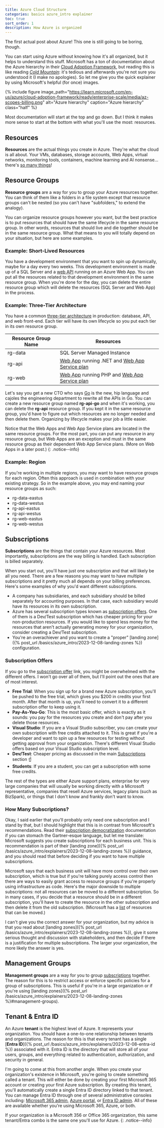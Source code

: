 ```yaml
---
title: Azure Cloud Structure
categories: basics azure_intro explainer
toc: true
sort_order: 1
description: How Azure is organized
---
```

The first actual post about Azure! This one is still going to be boring, though.

You can start using Azure without knowing how it's all organized, but it helps to understand this stuff. Microsoft has a ton of documentation about the Azure hierarchy in their [Cloud Adoption Framework](https://learn.microsoft.com/en-us/azure/cloud-adoption-framework/overview), but reading this is like reading [*Cold Mountain*](https://a.co/d/3O6MT6J): it's tedious and afterwards you're not sure you understood it (I make no apologies). So let me give you the quick explainer by using Microsoft's helpful (for once) images.
<!--more-->

{% include figure image_path="https://learn.microsoft.com/en-us/azure/cloud-adoption-framework/ready/enterprise-scale/media/az-scopes-billing.png" alt="Azure hierarchy" caption="Azure hierarchy" class="half" %}

Most documentation will start at the top and go down. But I think it makes more sense to start at the bottom with what you'll use the most: resources.

## Resources

**Resources** are the actual things you create in Azure. They're what the cloud is all about. Your VMs, databases, storage accounts, Web Apps, virtual networks, monitoring tools, containers, machine learning and AI nonsense... there's [so many things](https://azure.microsoft.com/en-us/products)!

## Resource Groups

**Resource groups** are a way for you to group your Azure resources together. You can think of them like a folders in a file system except that resource groups can't be nested (so you can't have "subfolders," to extend the analogy).

You can organize resource groups however you want, but the best practice is to put resources that should have the same lifecycle in the same resource group. In other words, resources that should live and die together should be in the same resource group. What that means to you will totally depend on your situation, but here are some examples.

### Example: Short-Lived Resources

You have a development environment that you want to spin up dynamically, maybe for a day every two weeks. This development environment is made up of a SQL Server and a [web API](https://www.geeksforgeeks.org/what-is-web-api-and-why-we-use-it/) running on an Azure Web App. You can put all the resources related to that development environment in the same resource group. When you're done for the day, you can delete the entire resource group which will delete the resources (SQL Server and Web App) in the process.

### Example: Three-Tier Architecture

You have a common [three-tier architecture](https://docs.aws.amazon.com/whitepapers/latest/serverless-multi-tier-architectures-api-gateway-lambda/three-tier-architecture-overview.html) in production: database, API, and web front-end. Each tier will have its own lifecycle so you put each tier in its own resource group.

|Resource Group Name|Resources|
|-------------------|---------|
|rg-data|SQL Server Managed Instance|
|rg-api|[Web App](https://learn.microsoft.com/en-us/azure/app-service/overview) running .NET and [Web App Service plan](https://learn.microsoft.com/en-us/azure/app-service/overview-hosting-plans)|
|rg-web|[Web App](https://learn.microsoft.com/en-us/azure/app-service/overview) running PHP and [Web App Service plan](https://learn.microsoft.com/en-us/azure/app-service/overview-hosting-plans)|

Let's say you get a new CTO who says [Go](https://go.dev/) is the new, hip language and cajoles the engineering department to rewrite all the APIs in Go. You can create a new resource group named **rg-api-go** and when it's working, you can delete the **rg-api** resource group. If you kept it in the same resource group, you'd have to figure out which resources are no longer needed and then delete them. Organizing by lifecycle makes your job a little easier.

Notice that the Web Apps and Web App Service plans are located in the same resource groups. For the most part, you can put any resource in any resource group, but Web Apps are an exception and must in the same resource group as their dependent Web App Service plans. (More on Web Apps in a later post.)
{: .notice--info}

### Example: Region

If you're working in multiple regions, you may want to have resource groups for each region. Often this approach is used in combination with your existing strategy. So in the example above, you may end naming your resource groups as such:

- rg-data-eastus
- rg-data-westus
- rg-api-eastus
- rg-api-westus
- rg-web-eastus
- rg-web-westus

## Subscriptions

**Subscriptions** are the things that contain your Azure resources. Most importantly, subscriptions are the way billing is handled. Each subscription is billed separately.

When you start out, you'll have just one subscription and that will likely be all you need. There are a few reasons you may want to have multiple subscriptions and it pretty much all depends on your billing preferences. Here's some examples of why you'd want different subscriptions.

- A company has subsidiaries, and each subsidiary should be billed separately for accounting purposes. In that case, each subsidiary would have its resources in its own subscription.
- Azure has several subscription types known as [subscription offers](https://azure.microsoft.com/en-us/support/legal/offer-details/). One of them is a Dev/Test subscription which has cheaper pricing for your non-production resources. If you would like to spend less money for the resources that aren't actually generating money for your organization, consider creating a Dev/Test subscription.
- You're an overachiever and you want to create a "proper" [landing zone]({% post_url /basics/azure_intro/2023-12-08-landing-zones %}) configuration.

### Subscription Offers

If you go to the [subscription offer](https://azure.microsoft.com/en-us/support/legal/offer-details/) link, you might be overwhelmed with the different offers. I won't go over all of them, but I'll point out the ones that are of most interest.

- **Free Trial**: When you sign up for a brand new Azure subscription, you'll be pushed to the free trial, which gives you $200 in credits your first month. After that month is up, you'll need to convert it to a different subscription offer to keep using it.
- **Pay-As-You-Go**: This is the most basic offer, which is exactly as it sounds: you pay for the resources you create and don't pay after you delete those resources.
- **Visual Studio**: If you are a Visual Studio subscriber, you can create your own subscription with free credits attached to it. This is great if you're a developer and want to spin up a few resources for testing without getting approval from your organization. There's different Visual Studio offers based on your Visual Studio subscription level.
- **Dev/Test**: Cheaper pricing as discussed in the main [Subscriptions](#subscriptions) section :point_up:
- **Students**: If you are a student, you can get a subscription with some free credits.

The rest of the types are either Azure support plans, enterprise for very large companies that will usually be working directly with a Microsoft representative, companies that resell Azure services, legacy plans (such as BizSpark), or things that I don't know and frankly don't want to know.

### How Many Subscriptions?

Okay, I said earlier that you'll probably only need one subscription and I stand by that, but I should highlight that this is in contrast from Microsoft's recommendations. Read their [subscription democratization](https://learn.microsoft.com/en-us/azure/cloud-adoption-framework/ready/landing-zone/design-principles#subscription-democratization) documentation if you can stomach the Gartner-esque language, but let me translate: Microsoft suggests you create subscriptions for each business unit. This is recommendation is part of their [landing zone]({% post_url /basics/azure_intro/explainers/2023-12-08-landing-zones %}) guidance, and you should read that before deciding if you want to have multiple subscriptions.

Microsoft says that each business unit will have more control over their own subscription, which is true but if you're talking purely access control then there are ways to easily grant access to resource groups if you're properly using infrastructure as code. Here's the major downside to multiple subscriptions: not all resources can be moved to a different subscription. So in many cases, if you decide that a resource should be in a different subscription, you'll have to create the resource in the other subscription and then delete it from the old subscription. (Microsoft has a [list](https://learn.microsoft.com/en-us/azure/azure-resource-manager/management/move-support-resources) of resources that can be moved.)

I can't give you the correct answer for your organization, but my advice is that you read about [landing zones]({% post_url /basics/azure_intro/explainers/2023-12-08-landing-zones %}), give it some serious thought and discussion with stakeholders, and then decide if there is a justification for multiple subscriptions. The larger your organization, the more likely the answer is yes.

## Management Groups

**Management groups** are a way for you to group [subscriptions](#subscriptions) together. The reason for this is to restrict access or enforce specific policies for a group of subscriptions. This is useful if you're in a large organization or if you're using [landing zones]({% post_url /basics/azure_intro/explainers/2023-12-08-landing-zones %}#management-groups).

## Tenant & Entra ID

An Azure **tenant** is the highest level of Azure. It represents your organization. You should have a one-to-one relationship between tenants and organizations. The reason for this is that every tenant has a single [**Entra ID**]({% post_url /basics/azure_intro/explainers/2023-12-08-entra-id %}) associated with it. Entra ID is the directory that will store all of your users, groups, and everything related to authentication, authorization, and security in general.

I'm going to come at this from another angle. When you create your organization's existence in Microsoft, you're going to create something called a tenant. This will either be done by creating your first Microsoft 365 account or creating your first Azure subscription. By creating this tenant, you'll automatically create a single Entra ID directory linked to that tenant. You can manage Entra ID through one of several administrative consoles including: [Microsoft 365 admin](https://admin.microsoft.com), [Azure portal](https://portal.azure.com), or [Entra ID admin](https://entra.microsoft.com). All of these are available whether you're using Microsoft 365, Azure, or both.

If your organization is a Microsoft 356 or Office 365 organization, this same tenant/Entra combo is the same one you'll use for Azure.
{: .notice--info}